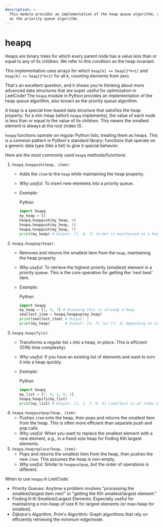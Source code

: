 ```yaml
---
description: >-
  This module provides an implementation of the heap queue algorithm, also known
  as the priority queue algorithm.
---
```


# heapq

Heaps are binary trees for which every parent node has a value less than or equal to any of its children. We refer to this condition as the heap invariant.

This implementation uses arrays for which `heap[k] <= heap[2*k+1]` and `heap[k] <= heap[2*k+2]` for all _k_, counting elements from zero.&#x20;

That's an excellent question, and it shows you're thinking about more advanced data structures that are super useful for optimization in LeetCode! The `heapq` module in Python provides an implementation of the heap queue algorithm, also known as the priority queue algorithm.

A heap is a special tree-based data structure that satisfies the heap property: for a min-heap (which `heapq` implements), the value of each node is less than or equal to the value of its children. This means the smallest element is always at the root (index 0).

`heapq` functions operate on regular Python lists, treating them as heaps. This is a common pattern in Python's standard library: functions that operate on a generic data type (like a list) to give it special behavior.

Here are the most commonly used `heapq` methods/functions:

1. `heapq.heappush(heap, item)`:
   * Adds the `item` to the `heap` while maintaining the heap property.
   * _Why useful:_ To insert new elements into a priority queue.
   *   _Example:_

       Python

       ```python
       import heapq
       my_heap = []
       heapq.heappush(my_heap, 4)
       heapq.heappush(my_heap, 1)
       heapq.heappush(my_heap, 7)
       print(my_heap) # Output: [1, 4, 7] (order is maintained as a heap, smallest at index 0)
       ```
2. `heapq.heappop(heap)`:
   * Removes and returns the smallest item from the `heap`, maintaining the heap property.
   * _Why useful:_ To retrieve the highest-priority (smallest) element in a priority queue. This is the core operation for getting the 'next best' item.
   *   _Example:_

       Python

       ```python
       import heapq
       my_heap = [1, 4, 7] # Assuming this is already a heap
       smallest_item = heapq.heappop(my_heap)
       print(smallest_item) # Output: 1
       print(my_heap)       # Output: [4, 7] (or [7, 4] depending on internal heap structure, but 4 is still at index 0)
       ```
3. `heapq.heapify(x)`:
   * Transforms a regular list `x` into a heap, _in-place_. This is efficient (O(N) time complexity).
   * _Why useful:_ If you have an existing list of elements and want to turn it into a heap quickly.
   *   _Example:_

       Python

       ```python
       import heapq
       my_list = [7, 4, 1, 9, 2]
       heapq.heapify(my_list)
       print(my_list) # Output: [1, 2, 7, 9, 4] (smallest is at index 0)
       ```
4. `heapq.heappushpop(heap, item)`:
   * Pushes `item` onto the heap, then pops and returns the smallest item from the heap. This is often more efficient than separate push and pop calls.
   * _Why useful:_ When you want to replace the smallest element with a new element, e.g., in a fixed-size heap for finding Kth largest elements.
5. `heapq.heapreplace(heap, item)`:
   * Pops and returns the smallest item from the heap, then pushes the new `item`. This assumes the heap is non-empty.
   * _Why useful:_ Similar to `heappushpop`, but the order of operations is different.

When to use `heapq` in LeetCode:

* Priority Queues: Anytime a problem involves "processing the smallest/largest item next" or "getting the Kth smallest/largest element."
* Finding K-th Smallest/Largest Elements: Especially useful for maintaining a min-heap of size K for largest elements (or max-heap for smallest).
* Dijkstra's Algorithm, Prim's Algorithm: Graph algorithms that rely on efficiently retrieving the minimum edge/node.

